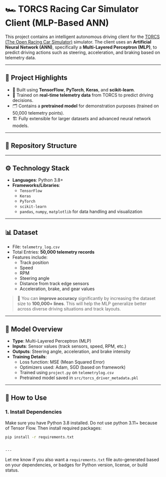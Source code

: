 # 🏎️ TORCS Racing Car Simulator Client (MLP-Based ANN)

This project contains an intelligent autonomous driving client for the [TORCS (The Open Racing Car Simulator)](http://torcs.sourceforge.net/) simulator. The client uses an **Artificial Neural Network (ANN)**, specifically a **Multi-Layered Perceptron (MLP)**, to predict driving actions such as steering, acceleration, and braking based on telemetry data.

---

## 📌 Project Highlights

- 🧠 Built using **TensorFlow**, **PyTorch**, **Keras**, and **scikit-learn**.
- 🤖 Trained on **real-time telemetry data** from TORCS to predict driving decisions.
- 🗂️ Contains a **pretrained model** for demonstration purposes (trained on 50,000 telemetry points).
- 🏗️ Fully extensible for larger datasets and advanced neural network models.

---

## 📁 Repository Structure


---

## ⚙️ Technology Stack

- **Languages**: Python 3.8+
- **Frameworks/Libraries**:
  - `TensorFlow`
  - `Keras`
  - `PyTorch`
  - `scikit-learn`
  - `pandas`, `numpy`, `matplotlib` for data handling and visualization

---

## 📊 Dataset

- File: `telemetry_log.csv`
- Total Entries: **50,000 telemetry records**
- Features include:
  - Track position
  - Speed
  - RPM
  - Steering angle
  - Distance from track edge sensors
  - Acceleration, brake, and gear values

> 🧩 You can **improve accuracy** significantly by increasing the dataset size to **100,000+ lines**. This will help the MLP generalize better across diverse driving situations and track layouts.

---

## 🧠 Model Overview

- **Type**: Multi-Layered Perceptron (MLP)
- **Inputs**: Sensor values (track sensors, speed, RPM, etc.)
- **Outputs**: Steering angle, acceleration, and brake intensity
- **Training Details**:
  - Loss function: MSE (Mean Squared Error)
  - Optimizers used: Adam, SGD (based on framework)
  - Trained using `project.py` on `telemetrylog.csv`
  - Pretrained model saved in `src/torcs_driver_metadata.pkl`
---
## 🚀 How to Use

### 1. Install Dependencies

Make sure you have Python 3.8 installed. Do not use python 3.11+ because of Tensor Flow. Then install required packages:

```bash
pip install -r requirements.txt


---
```
Let me know if you also want a `requirements.txt` file auto-generated based on your dependencies, or badges for Python version, license, or build status.
